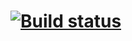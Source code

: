 # [![Build status](https://ci.appveyor.com/api/projects/status/vhxm8cptsqjb06bb/branch/main?svg=true)](https://ci.appveyor.com/project/Steinrabe7/autotesting-4/branch/main)
